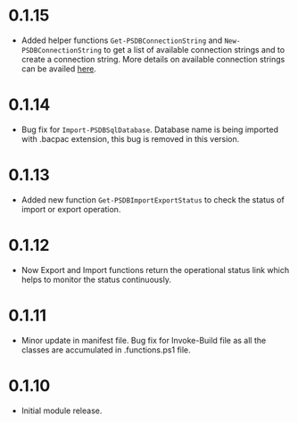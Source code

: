 # 0.1.15

- Added helper functions `Get-PSDBConnectionString` and `New-PSDBConnectionString` to get a list of available connection
strings and to create a connection string. More details on available connection strings 
can be availed [here](https://www.connectionstrings.com/).

# 0.1.14

- Bug fix for `Import-PSDBSqlDatabase`. Database name is being imported with .bacpac extension, this bug is removed in this version.

# 0.1.13

- Added new function `Get-PSDBImportExportStatus` to check the status of import or export operation.

# 0.1.12

- Now Export and Import functions return the operational status link which helps to monitor the status continuously.

# 0.1.11

- Minor update in manifest file. Bug fix for Invoke-Build file as all the classes are accumulated in .functions.ps1 file.

# 0.1.10

- Initial module release.